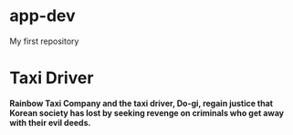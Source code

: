 # app-dev
My first repository
# Taxi Driver
**Rainbow Taxi Company and the taxi driver, Do-gi, regain justice that Korean society has lost by seeking revenge on criminals who get away with their evil deeds.** 
